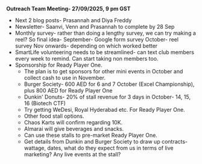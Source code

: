**Outreach Team Meeting- 27/09/2025, 9 pm GST**

 - Next 2 blog posts- Prasannah and Diya Freddy
 - Newsletter- Saanvi, Venn and Prasannah to complete by 28 Sep
 - Monthly survey- rather than doing a lengthy survey, we can try making a reel? So final idea- September- Google form survey
October- reel survey
Nov onwards- depending on which worked better
 - SmartLife volunteering needs to be streamlined- can text club members every week to remind. Can start taking non members too.
 - Sponsorship for Ready Player One.
     - The plan is to get sponsors for other mini events in October and collect cash to use in November.
    - Burger Society- 600 AED for 6 and 7 October (Excel Championship), plus 800 AED for Ready Player One
    - Dunkin' Donuts- 20% of stall revenue for 3 days in October- 14, 15, 16 (Biotech CTF)
    - Try getting WeDesi, Royal Hyderabad etc. For Ready Player One.
    - Other food stall options.
    - Chaos Karts will confirm regarding 10K.
    - Almarai will give beverages and snacks.
    - Can use these stalls to pre-market Ready Player One. 
    - Get details from Dunkin and Burger Society to draw up contracts- wattage, dates, what do they expect from us in terms of live marketing? Any live events at the stall?

